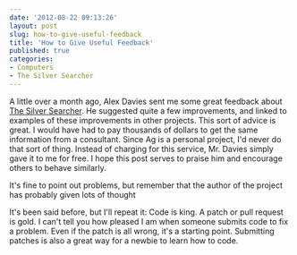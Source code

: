 ```yaml
---
date: '2012-08-22 09:13:26'
layout: post
slug: how-to-give-useful-feedback
title: 'How to Give Useful Feedback'
published: true
categories:
- Computers
- The Silver Searcher
---
```


A little over a month ago, Alex Davies sent me some great feedback about [The Silver Searcher](https://github.com/ggreer/the_silver_searcher). He suggested quite a few improvements, and linked to examples of these improvements in other projects. This sort of advice is great. I would have had to pay thousands of dollars to get the same information from a consultant. Since Ag is a personal project, I'd never do that sort of thing. Instead of charging for this service, Mr. Davies simply gave it to me for free. I hope this post serves to praise him and encourage others to behave similarly.



It's fine to point out problems, but remember that the author of the project has probably given lots of thought 

It's been said before, but I'll repeat it: Code is king. A patch or pull request is gold. I can't tell you how pleased I am when someone submits code to fix a problem. Even if the patch is all wrong, it's a starting point. Submitting patches is also a great way for a newbie to learn how to code. 

